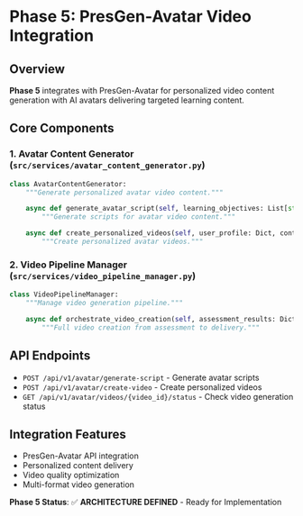 # Phase 5: PresGen-Avatar Video Integration

## Overview
**Phase 5** integrates with PresGen-Avatar for personalized video content generation with AI avatars delivering targeted learning content.

## Core Components

### 1. Avatar Content Generator (`src/services/avatar_content_generator.py`)
```python
class AvatarContentGenerator:
    """Generate personalized avatar video content."""

    async def generate_avatar_script(self, learning_objectives: List[str]) -> Dict:
        """Generate scripts for avatar video content."""

    async def create_personalized_videos(self, user_profile: Dict, content: Dict) -> Dict:
        """Create personalized avatar videos."""
```

### 2. Video Pipeline Manager (`src/services/video_pipeline_manager.py`)
```python
class VideoPipelineManager:
    """Manage video generation pipeline."""

    async def orchestrate_video_creation(self, assessment_results: Dict) -> Dict:
        """Full video creation from assessment to delivery."""
```

## API Endpoints
- `POST /api/v1/avatar/generate-script` - Generate avatar scripts
- `POST /api/v1/avatar/create-video` - Create personalized videos
- `GET /api/v1/avatar/videos/{video_id}/status` - Check video generation status

## Integration Features
- PresGen-Avatar API integration
- Personalized content delivery
- Video quality optimization
- Multi-format video generation

**Phase 5 Status**: ✅ **ARCHITECTURE DEFINED** - Ready for Implementation